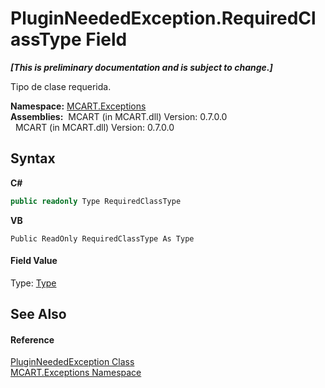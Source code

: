 # PluginNeededException.RequiredClassType Field
 _**\[This is preliminary documentation and is subject to change.\]**_

Tipo de clase requerida.

**Namespace:**&nbsp;<a href="36e6166c-cb29-ee06-1b8a-ebc61fae7b0a">MCART.Exceptions</a><br />**Assemblies:**&nbsp;&nbsp;MCART (in MCART.dll) Version: 0.7.0.0<br />&nbsp;&nbsp;MCART (in MCART.dll) Version: 0.7.0.0<br />

## Syntax

**C#**<br />
``` C#
public readonly Type RequiredClassType
```

**VB**<br />
``` VB
Public ReadOnly RequiredClassType As Type
```


#### Field Value
Type: <a href="http://msdn2.microsoft.com/es-es/library/42892f65" target="_blank">Type</a>

## See Also


#### Reference
<a href="58395334-ad7c-daac-ef5c-8a46aaa20f34">PluginNeededException Class</a><br /><a href="36e6166c-cb29-ee06-1b8a-ebc61fae7b0a">MCART.Exceptions Namespace</a><br />